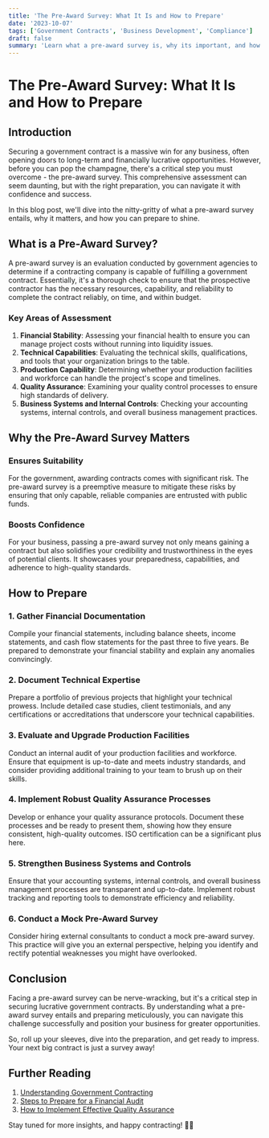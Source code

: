 ```yaml
---
title: 'The Pre-Award Survey: What It Is and How to Prepare'
date: '2023-10-07'
tags: ['Government Contracts', 'Business Development', 'Compliance']
draft: false
summary: 'Learn what a pre-award survey is, why its important, and how to best prepare your business to ace it and land that all-important government contract.'
---
```


# The Pre-Award Survey: What It Is and How to Prepare

## Introduction

Securing a government contract is a massive win for any business, often opening doors to long-term and financially lucrative opportunities. However, before you can pop the champagne, there's a critical step you must overcome - the pre-award survey. This comprehensive assessment can seem daunting, but with the right preparation, you can navigate it with confidence and success.

In this blog post, we'll dive into the nitty-gritty of what a pre-award survey entails, why it matters, and how you can prepare to shine.

## What is a Pre-Award Survey?

A pre-award survey is an evaluation conducted by government agencies to determine if a contracting company is capable of fulfilling a government contract. Essentially, it's a thorough check to ensure that the prospective contractor has the necessary resources, capability, and reliability to complete the contract reliably, on time, and within budget.

### Key Areas of Assessment

1. **Financial Stability**: Assessing your financial health to ensure you can manage project costs without running into liquidity issues.
2. **Technical Capabilities**: Evaluating the technical skills, qualifications, and tools that your organization brings to the table.
3. **Production Capability**: Determining whether your production facilities and workforce can handle the project's scope and timelines.
4. **Quality Assurance**: Examining your quality control processes to ensure high standards of delivery.
5. **Business Systems and Internal Controls**: Checking your accounting systems, internal controls, and overall business management practices.

## Why the Pre-Award Survey Matters

### Ensures Suitability

For the government, awarding contracts comes with significant risk. The pre-award survey is a preemptive measure to mitigate these risks by ensuring that only capable, reliable companies are entrusted with public funds.

### Boosts Confidence

For your business, passing a pre-award survey not only means gaining a contract but also solidifies your credibility and trustworthiness in the eyes of potential clients. It showcases your preparedness, capabilities, and adherence to high-quality standards.

## How to Prepare

### 1. Gather Financial Documentation

Compile your financial statements, including balance sheets, income statements, and cash flow statements for the past three to five years. Be prepared to demonstrate your financial stability and explain any anomalies convincingly.

### 2. Document Technical Expertise

Prepare a portfolio of previous projects that highlight your technical prowess. Include detailed case studies, client testimonials, and any certifications or accreditations that underscore your technical capabilities.

### 3. Evaluate and Upgrade Production Facilities

Conduct an internal audit of your production facilities and workforce. Ensure that equipment is up-to-date and meets industry standards, and consider providing additional training to your team to brush up on their skills.

### 4. Implement Robust Quality Assurance Processes

Develop or enhance your quality assurance protocols. Document these processes and be ready to present them, showing how they ensure consistent, high-quality outcomes. ISO certification can be a significant plus here.

### 5. Strengthen Business Systems and Controls

Ensure that your accounting systems, internal controls, and overall business management processes are transparent and up-to-date. Implement robust tracking and reporting tools to demonstrate efficiency and reliability.

### 6. Conduct a Mock Pre-Award Survey

Consider hiring external consultants to conduct a mock pre-award survey. This practice will give you an external perspective, helping you identify and rectify potential weaknesses you might have overlooked.

## Conclusion

Facing a pre-award survey can be nerve-wracking, but it's a critical step in securing lucrative government contracts. By understanding what a pre-award survey entails and preparing meticulously, you can navigate this challenge successfully and position your business for greater opportunities.

So, roll up your sleeves, dive into the preparation, and get ready to impress. Your next big contract is just a survey away!

## Further Reading

1. [Understanding Government Contracting](https://www.sba.gov/federal-contracting)
2. [Steps to Prepare for a Financial Audit](https://www.investopedia.com/terms/f/financialaudit.asp)
3. [How to Implement Effective Quality Assurance](https://asq.org/quality-resources/quality-assurance)

Stay tuned for more insights, and happy contracting! 🚀💼